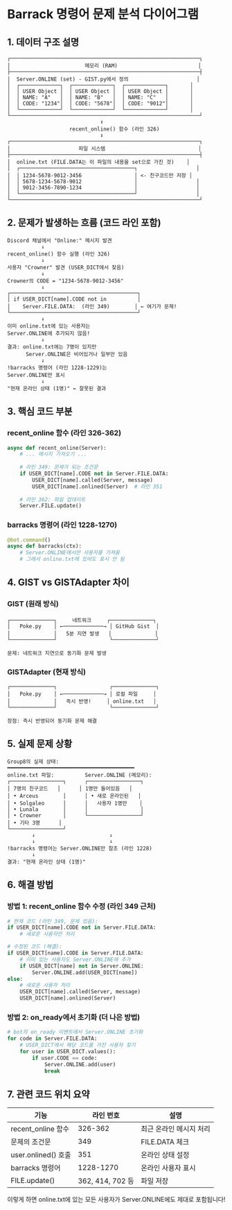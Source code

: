 # Barrack 명령어 문제 분석 다이어그램

## 1. 데이터 구조 설명

```
┌─────────────────────────────────────────────────────────────┐
│                        메모리 (RAM)                          │
├─────────────────────────────────────────────────────────────┤
│  Server.ONLINE (set) - GIST.py에서 정의                      │
│  ┌─────────────┐  ┌─────────────┐  ┌─────────────┐       │
│  │ USER Object │  │ USER Object │  │ USER Object │       │
│  │ NAME: "A"   │  │ NAME: "B"   │  │ NAME: "C"   │       │
│  │ CODE: "1234"│  │ CODE: "5678"│  │ CODE: "9012"│       │
│  └─────────────┘  └─────────────┘  └─────────────┘       │
└─────────────────────────────────────────────────────────────┘
                              ↕
                    recent_online() 함수 (라인 326)
                              ↕
┌─────────────────────────────────────────────────────────────┐
│                      파일 시스템                              │
├─────────────────────────────────────────────────────────────┤
│  online.txt (FILE.DATA는 이 파일의 내용을 set으로 가진 것)    │
│  ┌─────────────────────────────────────┐                   │
│  │ 1234-5678-9012-3456                 │ <- 친구코드만 저장 │
│  │ 5678-1234-5678-9012                 │                   │
│  │ 9012-3456-7890-1234                 │                   │
│  └─────────────────────────────────────┘                   │
└─────────────────────────────────────────────────────────────┘
```

## 2. 문제가 발생하는 흐름 (코드 라인 포함)

```
Discord 채널에서 "Online:" 메시지 발견
           ↓
recent_online() 함수 실행 (라인 326)
           ↓
사용자 "Crowner" 발견 (USER_DICT에서 찾음)
           ↓
Crowner의 CODE = "1234-5678-9012-3456"
           ↓
┌─────────────────────────────────────────┐
│ if USER_DICT[name].CODE not in          │
│    Server.FILE.DATA:  (라인 349)        │ ← 여기가 문제!
└─────────────────────────────────────────┘
           ↓
이미 online.txt에 있는 사용자는 
Server.ONLINE에 추가되지 않음!
           ↓
결과: online.txt에는 7명이 있지만
      Server.ONLINE은 비어있거나 일부만 있음
           ↓
!barracks 명령어 (라인 1228-1229)는 
Server.ONLINE만 표시
           ↓
"현재 온라인 상태 (1명)" ← 잘못된 결과
```

## 3. 핵심 코드 부분

### recent_online 함수 (라인 326-362)
```python
async def recent_online(Server):
    # ... 메시지 가져오기 ...
    
    # 라인 349: 문제가 되는 조건문
    if USER_DICT[name].CODE not in Server.FILE.DATA:
        USER_DICT[name].called(Server, message)
        USER_DICT[name].onlined(Server)  # 라인 351
    
    # 라인 362: 파일 업데이트
    Server.FILE.update()
```

### barracks 명령어 (라인 1228-1270)
```python
@bot.command()
async def barracks(ctx):
    # Server.ONLINE에서만 사용자를 가져옴
    # 그래서 online.txt에 있어도 표시 안 됨
```

## 4. GIST vs GISTAdapter 차이

### GIST (원래 방식)
```
┌──────────────┐     네트워크     ┌──────────────┐
│   Poke.py    │ ←─────────────→ │ GitHub Gist  │
│              │   5분 지연 발생   │              │
└──────────────┘                 └──────────────┘

문제: 네트워크 지연으로 동기화 문제 발생
```

### GISTAdapter (현재 방식)
```
┌──────────────┐                 ┌──────────────┐
│   Poke.py    │ ←─────────────→ │ 로컬 파일     │
│              │   즉시 반영!     │ online.txt   │
└──────────────┘                 └──────────────┘

장점: 즉시 반영되어 동기화 문제 해결
```

## 5. 실제 문제 상황

```
Group8의 실제 상태:
━━━━━━━━━━━━━━━━━━━━━━━━━━━━━━━━━━━━━━━━━
online.txt 파일:          Server.ONLINE (메모리):
┌─────────────────┐      ┌─────────────────┐
│ 7명의 친구코드   │      │ 1명만 들어있음   │
│ • Arceus        │      │ • 새로 온라인된   │
│ • Solgaleo      │      │   사용자 1명만    │
│ • Lunala        │      │                 │
│ • Crowner       │      └─────────────────┘
│ • 기타 3명      │      
└─────────────────┘      
        ↓                        ↓
        ↓                        ↓
!barracks 명령어는 Server.ONLINE만 참조 (라인 1228)
        ↓
결과: "현재 온라인 상태 (1명)"
```

## 6. 해결 방법

### 방법 1: recent_online 함수 수정 (라인 349 근처)
```python
# 현재 코드 (라인 349, 문제 있음):
if USER_DICT[name].CODE not in Server.FILE.DATA:
    # 새로운 사용자만 처리

# 수정된 코드 (해결):
if USER_DICT[name].CODE in Server.FILE.DATA:
    # 이미 있는 사용자도 Server.ONLINE에 추가
    if USER_DICT[name] not in Server.ONLINE:
        Server.ONLINE.add(USER_DICT[name])
else:
    # 새로운 사용자 처리
    USER_DICT[name].called(Server, message)
    USER_DICT[name].onlined(Server)
```

### 방법 2: on_ready에서 초기화 (더 나은 방법)
```python
# bot의 on_ready 이벤트에서 Server.ONLINE 초기화
for code in Server.FILE.DATA:
    # USER_DICT에서 해당 코드를 가진 사용자 찾기
    for user in USER_DICT.values():
        if user.CODE == code:
            Server.ONLINE.add(user)
            break
```

## 7. 관련 코드 위치 요약

| 기능 | 라인 번호 | 설명 |
|------|----------|------|
| recent_online 함수 | 326-362 | 최근 온라인 메시지 처리 |
| 문제의 조건문 | 349 | FILE.DATA 체크 |
| user.onlined() 호출 | 351 | 온라인 상태 설정 |
| barracks 명령어 | 1228-1270 | 온라인 사용자 표시 |
| FILE.update() | 362, 414, 702 등 | 파일 저장 |

이렇게 하면 online.txt에 있는 모든 사용자가 
Server.ONLINE에도 제대로 포함됩니다!